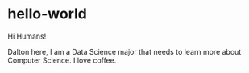 # hello-world

Hi Humans!

Dalton here, I am a Data Science major that needs to learn more about Computer Science. 
I love coffee.
